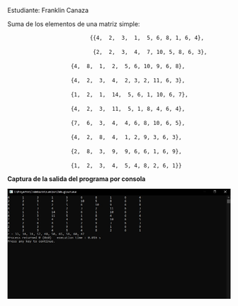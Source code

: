 Estudiante: Franklin Canaza

Suma de los elementos de una matriz simple:

                              {{4,  2,  3,  1,  5, 6, 8, 1, 6, 4},

                               {2,  2,  3,  4,  7, 10, 5, 8, 6, 3},

                        {4,  8,  1,  2,  5, 6, 10, 9, 6, 8},
                              
                        {4,  2,  3,  4,  2, 3, 2, 11, 6, 3},
                              
                        {1,  2,  1,  14,  5, 6, 1, 10, 6, 7},
                              
                        {4,  2,  3,  11,  5, 1, 8, 4, 6, 4},
                              
                        {7,  6,  3,  4,  4, 6, 8, 10, 6, 5},
                              
                        {4,  2,  8,  4,  1, 2, 9, 3, 6, 3},
                              
                        {2,  8,  3,  9,  9, 6, 6, 1, 6, 9},
                              
                        {1,  2,  3,  4,  5, 4, 8, 2, 6, 1}}

**Captura de la salida del programa por consola**

![](suma.jpg)
